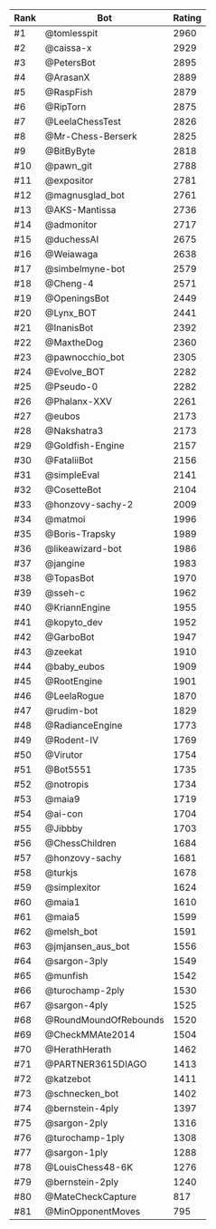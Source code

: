 Rank|Bot|Rating
---|---|---
#1|@tomlesspit|2960
#2|@caissa-x|2929
#3|@PetersBot|2895
#4|@ArasanX|2889
#5|@RaspFish|2879
#6|@RipTorn|2875
#7|@LeelaChessTest|2826
#8|@Mr-Chess-Berserk|2825
#9|@BitByByte|2818
#10|@pawn_git|2788
#11|@expositor|2781
#12|@magnusglad_bot|2761
#13|@AKS-Mantissa|2736
#14|@admonitor|2717
#15|@duchessAI|2675
#16|@Weiawaga|2638
#17|@simbelmyne-bot|2579
#18|@Cheng-4|2571
#19|@OpeningsBot|2449
#20|@Lynx_BOT|2441
#21|@InanisBot|2392
#22|@MaxtheDog|2360
#23|@pawnocchio_bot|2305
#24|@Evolve_BOT|2282
#25|@Pseudo-0|2282
#26|@Phalanx-XXV|2261
#27|@eubos|2173
#28|@Nakshatra3|2173
#29|@Goldfish-Engine|2157
#30|@FataliiBot|2156
#31|@simpleEval|2141
#32|@CosetteBot|2104
#33|@honzovy-sachy-2|2009
#34|@matmoi|1996
#35|@Boris-Trapsky|1989
#36|@likeawizard-bot|1986
#37|@jangine|1983
#38|@TopasBot|1970
#39|@sseh-c|1962
#40|@KriannEngine|1955
#41|@kopyto_dev|1952
#42|@GarboBot|1947
#43|@zeekat|1910
#44|@baby_eubos|1909
#45|@RootEngine|1901
#46|@LeelaRogue|1870
#47|@rudim-bot|1829
#48|@RadianceEngine|1773
#49|@Rodent-IV|1769
#50|@Virutor|1754
#51|@Bot5551|1735
#52|@notropis|1734
#53|@maia9|1719
#54|@ai-con|1704
#55|@Jibbby|1703
#56|@ChessChildren|1684
#57|@honzovy-sachy|1681
#58|@turkjs|1678
#59|@simplexitor|1624
#60|@maia1|1610
#61|@maia5|1599
#62|@melsh_bot|1591
#63|@jmjansen_aus_bot|1556
#64|@sargon-3ply|1549
#65|@munfish|1542
#66|@turochamp-2ply|1530
#67|@sargon-4ply|1525
#68|@RoundMoundOfRebounds|1520
#69|@CheckMMAte2014|1504
#70|@HerathHerath|1462
#71|@PARTNER3615DIAGO|1413
#72|@katzebot|1411
#73|@schnecken_bot|1402
#74|@bernstein-4ply|1397
#75|@sargon-2ply|1316
#76|@turochamp-1ply|1308
#77|@sargon-1ply|1288
#78|@LouisChess48-6K|1276
#79|@bernstein-2ply|1240
#80|@MateCheckCapture|817
#81|@MinOpponentMoves|795
